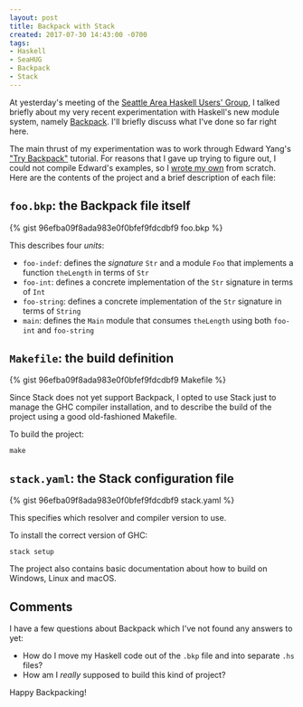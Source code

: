 ```yaml
---
layout: post
title: Backpack with Stack
created: 2017-07-30 14:43:00 -0700
tags:
- Haskell
- SeaHUG
- Backpack
- Stack
---
```

At yesterday's meeting of the [Seattle Area Haskell Users' Group][seahug], I talked briefly about my very recent experimentation with Haskell's new module system, namely [Backpack][backpack]. I'll briefly discuss what I've done so far right here.

The main thrust of my experimentation was to work through Edward Yang's ["Try Backpack"][try-backpack] tutorial. For reasons that I gave up trying to figure out, I could not compile Edward's examples, so I [wrote my own][backpack-app] from scratch. Here are the contents of the project and a brief description of each file:

## `foo.bkp`: the Backpack file itself

{% gist 96efba09f8ada983e0f0bfef9fdcdbf9 foo.bkp %}

This describes four _units_:

* `foo-indef`: defines the _signature_ `Str` and a module `Foo` that implements a function `theLength` in terms of `Str`
* `foo-int`: defines a concrete implementation of the `Str` signature in terms of `Int`
* `foo-string`: defines a concrete implementation of the `Str` signature in terms of `String`
* `main`: defines the `Main` module that consumes `theLength` using both `foo-int` and `foo-string`

## `Makefile`: the build definition

{% gist 96efba09f8ada983e0f0bfef9fdcdbf9 Makefile %}

Since Stack does not yet support Backpack, I opted to use Stack just to manage the GHC compiler installation, and to describe the build of the project using a good old-fashioned Makefile.

To build the project:

```
make
```

## `stack.yaml`: the Stack configuration file

{% gist 96efba09f8ada983e0f0bfef9fdcdbf9 stack.yaml %}

This specifies which resolver and compiler version to use.

To install the correct version of GHC:

```
stack setup
```

The project also contains basic documentation about how to build on Windows, Linux and macOS.

## Comments

I have a few questions about Backpack which I've not found any answers to yet:

* How do I move my Haskell code out of the `.bkp` file and into separate `.hs` files?
* How am I _really_ supposed to build this kind of project?

Happy Backpacking!

[backpack]: https://ghc.haskell.org/trac/ghc/wiki/Backpack
[backpack-app]: https://github.com/rcook/backpack-app
[seahug]: http://seattlehaskell.org/
[try-backpack]: http://blog.ezyang.com/2016/10/try-backpack-ghc-backpack/
